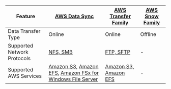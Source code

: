 
| Feature                     | [AWS Data Sync](AWSDataSync.md)                                                                                                                                                                                                                            | [AWS Transfer Family](AWSTransferFamily.md)                                                                                             | [AWS Snow Family](AWSSnowFamily.md) |
|-----------------------------|------------------------------------------------------------------------------------------------------------------------------------------------------------------------------------------------------------------------------------------------------------|-----------------------------------------------------------------------------------------------------------------------------------------|-------------------------------------|
| Data Transfer Type          | Online                                                                                                                                                                                                                                                     | Online                                                                                                                                  | Offline                             |
| Supported Network Protocols | [NFS, SMB](../../7_StorageServices/Network-Protocol-Support.md)                                                                                                                                                                                            | [FTP, SFTP](../../7_StorageServices/Network-Protocol-Support.md)                                                                        | -                                   |
| Supported AWS Services      | [Amazon S3](../../7_StorageServices/3_ObjectStorageS3/Readme.md), [Amazon EFS](../../7_StorageServices/2_FileStorageTypes/AmazonEFS.md), [Amazon FSx for Windows File Server](../../7_StorageServices/2_FileStorageTypes/AmazonFsXForWindowsFileServer.md) | [Amazon S3](../../7_StorageServices/3_ObjectStorageS3/Readme.md), [Amazon EFS](../../7_StorageServices/2_FileStorageTypes/AmazonEFS.md) | -                                   |
